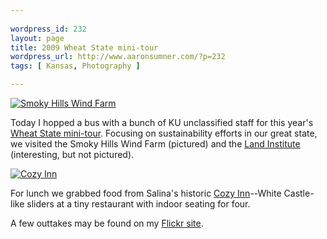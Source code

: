 ```yaml
---
 
wordpress_id: 232
layout: page
title: 2009 Wheat State mini-tour
wordpress_url: http://www.aaronsumner.com/?p=232
tags: [ Kansas, Photography ]

---
```


[![Smoky Hills Wind
Farm](http://farm4.static.flickr.com/3312/3439440777_96c4eaf98d.jpg)](http://www.flickr.com/photos/rockchalk/3439440777/ "Smoky Hills Wind Farm by ruralocity, on Flickr")

Today I hopped a bus with a bunch of KU unclassified staff for this
year's [Wheat State
mini-tour](http://www.unclassifiedsenate.ku.edu/~unsenate/events/minitour.shtml).
Focusing on sustainability efforts in our great state, we visited the
Smoky Hills Wind Farm (pictured) and the [Land
Institute](http://www.landinstitute.org/) (interesting, but not
pictured).

[![Cozy
Inn](http://farm4.static.flickr.com/3573/3439442085_131f6ff980.jpg)](http://www.flickr.com/photos/rockchalk/3439442085/ "Cozy Inn by ruralocity, on Flickr")

For lunch we grabbed food from Salina's historic [Cozy
Inn](http://www.cozyburger.com/)--White Castle-like sliders at a tiny
restaurant with indoor seating for four.

A few outtakes may be found on my [Flickr
site](http://www.flickr.com/photos/rockchalk/sets/72157616640944847/).
